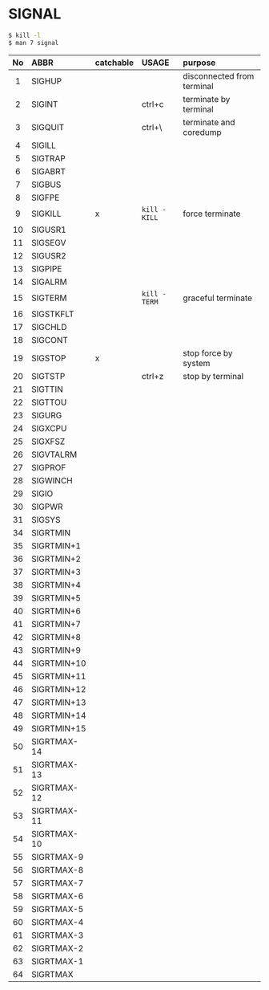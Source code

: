 # SIGNAL
```bash
$ kill -l
$ man 7 signal
```

| No | ABBR | catchable | USAGE | purpose|
|:---:|:---|:---|:---|:---|
| 1  | SIGHUP      |   |   | disconnected from terminal |
| 2  | SIGINT      |   | ctrl+c | terminate by terminal |
| 3  | SIGQUIT     |   | ctrl+\ | terminate and coredump |
| 4  | SIGILL      |   |   |    |
| 5  | SIGTRAP     |   |   |    |
| 6  | SIGABRT     |   |   |    |
| 7  | SIGBUS      |   |   |    |
| 8  | SIGFPE      |   |   |    |
| 9  | SIGKILL     | x | `kill -KILL` | force terminate |
| 10 | SIGUSR1     |   |   |    |
| 11 | SIGSEGV     |   |   |    |
| 12 | SIGUSR2     |   |   |    |
| 13 | SIGPIPE     |   |   |    |
| 14 | SIGALRM     |   |   |    |
| 15 | SIGTERM     |   | `kill -TERM` | graceful terminate |
| 16 | SIGSTKFLT   |   |   |    |
| 17 | SIGCHLD     |   |   |    |
| 18 | SIGCONT     |   |   |    |
| 19 | SIGSTOP     | x |   | stop force by system |
| 20 | SIGTSTP     |   | ctrl+z | stop by terminal |
| 21 | SIGTTIN     |   |   |    |
| 22 | SIGTTOU     |   |   |    |
| 23 | SIGURG      |   |   |    |
| 24 | SIGXCPU     |   |   |    |
| 25 | SIGXFSZ     |   |   |    |
| 26 | SIGVTALRM   |   |   |    |
| 27 | SIGPROF     |   |   |    |
| 28 | SIGWINCH    |   |   |    |
| 29 | SIGIO       |   |   |    |
| 30 | SIGPWR      |   |   |    |
| 31 | SIGSYS      |   |   |    |
| 34 | SIGRTMIN    |   |   |    |
| 35 | SIGRTMIN+1  |   |   |    |
| 36 | SIGRTMIN+2  |   |   |    |
| 37 | SIGRTMIN+3  |   |   |    |
| 38 | SIGRTMIN+4  |   |   |    |
| 39 | SIGRTMIN+5  |   |   |    |
| 40 | SIGRTMIN+6  |   |   |    |
| 41 | SIGRTMIN+7  |   |   |    |
| 42 | SIGRTMIN+8  |   |   |    |
| 43 | SIGRTMIN+9  |   |   |    |
| 44 | SIGRTMIN+10 |   |   |    |
| 45 | SIGRTMIN+11 |   |   |    |
| 46 | SIGRTMIN+12 |   |   |    |
| 47 | SIGRTMIN+13 |   |   |    |
| 48 | SIGRTMIN+14 |   |   |    |
| 49 | SIGRTMIN+15 |   |   |    |
| 50 | SIGRTMAX-14 |   |   |    |
| 51 | SIGRTMAX-13 |   |   |    |
| 52 | SIGRTMAX-12 |   |   |    |
| 53 | SIGRTMAX-11 |   |   |    |
| 54 | SIGRTMAX-10 |   |   |    |
| 55 | SIGRTMAX-9  |   |   |    |
| 56 | SIGRTMAX-8  |   |   |    |
| 57 | SIGRTMAX-7  |   |   |    |
| 58 | SIGRTMAX-6  |   |   |    |
| 59 | SIGRTMAX-5  |   |   |    |
| 60 | SIGRTMAX-4  |   |   |    |
| 61 | SIGRTMAX-3  |   |   |    |
| 62 | SIGRTMAX-2  |   |   |    |
| 63 | SIGRTMAX-1  |   |   |    |
| 64 | SIGRTMAX    |   |   |    |
